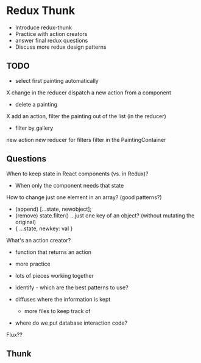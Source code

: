 # Redux Thunk

- Introduce redux-thunk
- Practice with action creators
- answer final redux questions
- Discuss more redux design patterns

## TODO

- select first painting automatically

X change in the reducer
dispatch a new action from a component

- delete a painting

X add an action, filter the painting out of the list (in the reducer)

- filter by gallery

new action
new reducer for filters
filter in the PaintingContainer

## Questions

When to keep state in React components (vs. in Redux)?
- When only the component needs that state

How to change just one element in an array? (good patterns?)
  - (append) [...state, newobject];
  - (remove) state.filter()
...just one key of an object? (without mutating the original)
  - { ...state, newkey: val }

What's an action creator?
  - function that returns an action

- more practice
- lots of pieces working together
- identify - which are the best patterns to use?
- diffuses where the information is kept
  - more files to keep track of
- where do we put database interaction code?

Flux??

## Thunk
